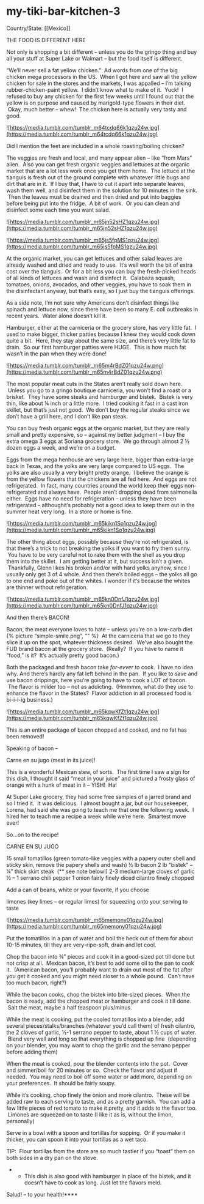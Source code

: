 # my-tiki-bar-kitchen-3

Country/State: [[Mexico]]

THE FOOD IS DIFFERENT HERE

Not only is shopping a bit different – unless you do the gringo thing and buy all your stuff at Super Lake or Walmart – but the food itself is different.

“We’ll never sell a fat yellow chicken.”  Ad words from one of the big chicken mega processors in the US.  When I got here and saw all the yellow chicken for sale in the stores and the markets, I was appalled – I’m talking rubber-chicken-paint yellow.  I didn’t know what to make of it.  Yuck!  I refused to buy any chicken for the first few weeks until I found out that the yellow is on purpose and caused by marigold-type flowers in their diet.  Okay, much better – whew!  The chicken here is actually very tasty and good.

![https://media.tumblr.com/tumblr_m64tcdq66k1qzu24w.jpg](https://media.tumblr.com/tumblr_m64tcdq66k1qzu24w.jpg)

Did I mention the feet are included in a whole roasting/boiling chicken?

The veggies are fresh and local, and many appear alien – like “from Mars” alien.  Also you can get fresh organic veggies and lettuces at the organic market that are a lot less work once you get them home.  The lettuce at the tianguis is fresh out of the ground complete with whatever little bugs and dirt that are in it.  If I buy that, I have to cut it apart into separate leaves, wash them well, and disinfect them in the solution for 10 minutes in the sink.  Then the leaves must be drained and then dried and put into baggies before being put into the fridge.  A bit of work.  Or you can clean and disinfect some each time you want salad.

![https://media.tumblr.com/tumblr_m65jn52sHZ1qzu24w.jpg](https://media.tumblr.com/tumblr_m65jn52sHZ1qzu24w.jpg)

![https://media.tumblr.com/tumblr_m65js5fpMS1qzu24w.jpg](https://media.tumblr.com/tumblr_m65js5fpMS1qzu24w.jpg)

At the organic market, you can get lettuces and other salad leaves are already washed and dried and ready to use.  It’s well worth the bit of extra cost over the tianguis.  Or for a bit less you can buy the fresh-picked heads of all kinds of lettuces and wash and disinfect it.  Calabaza squash, tomatoes, onions, avocados, and other veggies, you have to soak them in the disinfectant anyway, but that’s easy, so I just buy the tianguis offerings.

As a side note, I’m not sure why Americans don’t disinfect things like spinach and lettuce now, since there have been so many E. coli outbreaks in recent years.  Water alone doesn’t kill it.

Hamburger, either at the carniceria or the grocery store, has very little fat.  I used to make bigger, thicker patties because I knew they would cook down quite a bit.  Here, they stay about the same size, and there’s very little fat to drain.  So our first hamburger patties were HUGE.  This is how much fat wasn’t in the pan when they were done!

![https://media.tumblr.com/tumblr_m65m4rBdZ01qzu24w.png](https://media.tumblr.com/tumblr_m65m4rBdZ01qzu24w.png)

The most popular meat cuts in the States aren’t really sold down here.  Unless you go to a gringo boutique carniceria, you won’t find a roast or a brisket.  They have some steaks and hamburger and bistek.  Bistek is very thin, like about ¼ inch or a little more.  I tried cooking it fast in a cast iron skillet, but that’s just not good.  We don’t buy the regular steaks since we don’t have a grill here, and I don’t like pan steak.

You can buy fresh organic eggs at the organic market, but they are really small and pretty expensive, so – against my better judgment – I buy the extra omega 3 eggs at Soriana grocery store.  We go through almost 2 ½ dozen eggs a week, and we’re on a budget.

Eggs from the mega henhouse are very large here, bigger than extra-large back in Texas, and the yolks are very large compared to US eggs.  The yolks are also usually a very bright pretty orange.  I believe the orange is from the yellow flowers that the chickens are all fed here.  And eggs are not refrigerated.  In fact, many countries around the world keep their eggs non-refrigerated and always have.  People aren’t dropping dead from salmonella either.  Eggs have no need for refrigeration – unless they have been refrigerated – althoughit’s probably not a good idea to keep them out in the summer heat very long.  In a store or home is fine.

![https://media.tumblr.com/tumblr_m65kikn1So1qzu24w.jpg](https://media.tumblr.com/tumblr_m65kikn1So1qzu24w.jpg)

The other thing about eggs, possibly because they’re not refrigerated, is that there’s a trick to not breaking the yolks if you want to fry them sunny.  You have to be very careful not to rake them with the shell as you drop them into the skillet.  I am getting better at it, but success isn’t a given.  Thankfully, Glenn likes his broken and/or with hard yolks anyhow, since I usually only get 3 of 4 whole. And then there’s boiled eggs – the yolks all go to one end and poke out of the whites. I wonder if it’s because the whites are thinner without refrigeration.

![https://media.tumblr.com/tumblr_m65kn0DnfJ1qzu24w.jpg](https://media.tumblr.com/tumblr_m65kn0DnfJ1qzu24w.jpg)

And then there’s BACON!

Bacon, the meat everyone loves to hate – unless you’re on a low-carb diet {% picture “simple-smile.png”, "" %}  At the carniceria that we go to they slice it up on the spot, whatever thickness desired.  We’ve also bought the FUD brand bacon at the grocery store.  (Really?  If you have to name it “food,” is it?  It’s actually pretty good bacon.)

Both the packaged and fresh bacon take *for-evver* to cook.  I have no idea why.
And there’s hardly any fat left behind in the pan.  If you like to save and use bacon drippings, here you’re going to have to cook a LOT of bacon.  The flavor is milder too – not as addicting.  (Hmmmm, what do they use to enhance the flavor in the States?  Flavor addiction in all processed food is bi-i-i-ig business.)

![https://media.tumblr.com/tumblr_m65kqwKfZt1qzu24w.jpg](https://media.tumblr.com/tumblr_m65kqwKfZt1qzu24w.jpg)

This is an entire package of bacon chopped and cooked, and no fat has been removed!

Speaking of bacon –

Carne en su jugo (meat in its juice)!

This is a wonderful Mexican stew, of sorts.  The first time I saw a sign for this dish, I thought it said “meat in your juice” and pictured a frosty glass of orange with a hunk of meat in it – YISH!  Ha!

At Super Lake grocery, they had some free samples of a jarred brand and so I tried it.  It was delicious.  I almost bought a jar, but our housekeeper, Lorena, had said she was going to teach me that one the following week.  I hired her to teach me a recipe a week while we’re here.  Smartest move ever!

So…on to the recipe!

CARNE EN SU JUGO

15 small tomatillos (green tomato-like veggies with a papery outer shell and sticky skin, remove the papery shells and wash)
½ lb bacon
2 lb “bistek” – ¼” thick skirt steak  (** see note below!)
2-3 medium-large cloves of garlic
½ – 1 serrano chili pepper
1 onion fairly finely diced
cilantro finely chopped

Add a can of beans, white or your favorite, if you choose

limones (key limes – or regular limes) for squeezing onto your serving to taste

![https://media.tumblr.com/tumblr_m65memony01qzu24w.jpg](https://media.tumblr.com/tumblr_m65memony01qzu24w.jpg)

Put the tomatillos in a pan of water and boil the heck out of them for about 10-15 minutes, till they are very-ripe-soft, drain and let cool.

Chop the bacon into ¾” pieces and cook it in a good-sized pot till done but not crisp at all.  Mexican bacon, it’s best to add some oil to the pan to cook it.  (American bacon, you’ll probably want to drain out most of the fat after you get it cooked and you might need closer to a whole pound.  Can’t have too much bacon, right?)

While the bacon cooks, chop the bistek into bite-sized pieces.  When the bacon is ready, add the chopped meat or hamburger and cook it till done.  Salt the meat, maybe a half teaspoon plus/minus.

While the meat is cooking, put the cooled tomatillos into a blender, add several pieces/stalks/branches (whatever you’d call them) of fresh cilantro, the 2 cloves of garlic, ½-1 serrano pepper to taste, about 1 ½ cups of water.  Blend very well and long so that everything is chopped up fine  (depending on your blender, you may want to chop the garlic and the serrano pepper before adding them)

When the meat is cooked, pour the blender contents into the pot.  Cover and simmer/boil for 20 minutes or so.  Check the flavor and adjust if needed.  You may need to boil off some water or add more, depending on your preferences.  It should be fairly soupy.

While it’s cooking, chop finely the onion and more cilantro.  These will be added raw to each serving to taste, and as a pretty garnish.  You can add a few little pieces of red tomato to make it pretty, and it adds to the flavor too.  Limones are squeezed on to taste (I like it as is, without the limon, personally)

Serve in a bowl with a spoon and tortillas for sopping.  Or if you make it thicker, you can spoon it into your tortillas as a wet taco.

TIP:  Flour tortillas from the store are so much tastier if you “toast” them on both sides in a dry pan on the stove.

- * This dish is also good with hamburger in place of the bistek, and it doesn’t have to cook as long. Just let the flavors meld.

Salud! – to your health!****
